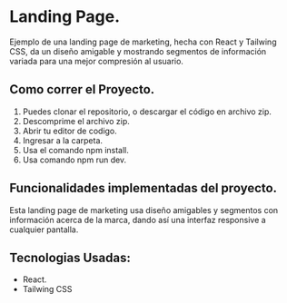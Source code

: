 # Landing Page.

Ejemplo de una landing page de marketing, hecha con React y Tailwing CSS, da un diseño amigable y mostrando segmentos de información variada para una mejor compresión al usuario.


## Como correr el Proyecto.
1. Puedes clonar el repositorio, o descargar el código en archivo zip.
2. Descomprime el archivo zip.
3. Abrir tu editor de codigo.
4. Ingresar a la carpeta.
5. Usa el comando npm install.
6. Usa comando npm run dev.



## Funcionalidades implementadas del proyecto.
Esta landing page de marketing usa diseño amigables y segmentos con información acerca de la marca, dando así una interfaz responsive a cualquier pantalla.



## Tecnologias Usadas:
- React.
- Tailwing CSS
